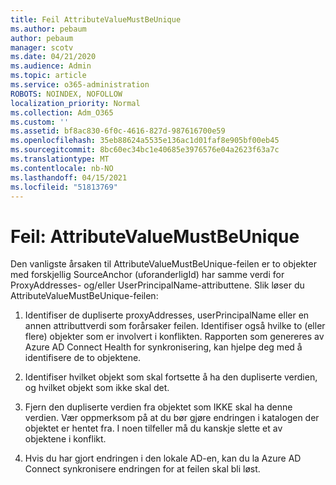 ```yaml
---
title: Feil AttributeValueMustBeUnique
ms.author: pebaum
author: pebaum
manager: scotv
ms.date: 04/21/2020
ms.audience: Admin
ms.topic: article
ms.service: o365-administration
ROBOTS: NOINDEX, NOFOLLOW
localization_priority: Normal
ms.collection: Adm_O365
ms.custom: ''
ms.assetid: bf8ac830-6f0c-4616-827d-987616700e59
ms.openlocfilehash: 35eb88624a5535e136ac1d01faf8e905bf00eb45
ms.sourcegitcommit: 8bc60ec34bc1e40685e3976576e04a2623f63a7c
ms.translationtype: MT
ms.contentlocale: nb-NO
ms.lasthandoff: 04/15/2021
ms.locfileid: "51813769"
---
```

# <a name="error-attributevaluemustbeunique"></a>Feil: AttributeValueMustBeUnique

Den vanligste årsaken til AttributeValueMustBeUnique-feilen er to objekter med forskjellig SourceAnchor (uforanderligId) har samme verdi for ProxyAddresses- og/eller UserPrincipalName-attributtene. Slik løser du AttributeValueMustBeUnique-feilen:
  
1. Identifiser de dupliserte proxyAddresses, userPrincipalName eller en annen attributtverdi som forårsaker feilen. Identifiser også hvilke to (eller flere) objekter som er involvert i konflikten. Rapporten som genereres av Azure AD Connect Health for synkronisering, kan hjelpe deg med å identifisere de to objektene.
    
2. Identifiser hvilket objekt som skal fortsette å ha den dupliserte verdien, og hvilket objekt som ikke skal det.
    
3. Fjern den dupliserte verdien fra objektet som IKKE skal ha denne verdien. Vær oppmerksom på at du bør gjøre endringen i katalogen der objektet er hentet fra. I noen tilfeller må du kanskje slette et av objektene i konflikt.
    
4. Hvis du har gjort endringen i den lokale AD-en, kan du la Azure AD Connect synkronisere endringen for at feilen skal bli løst.
    

